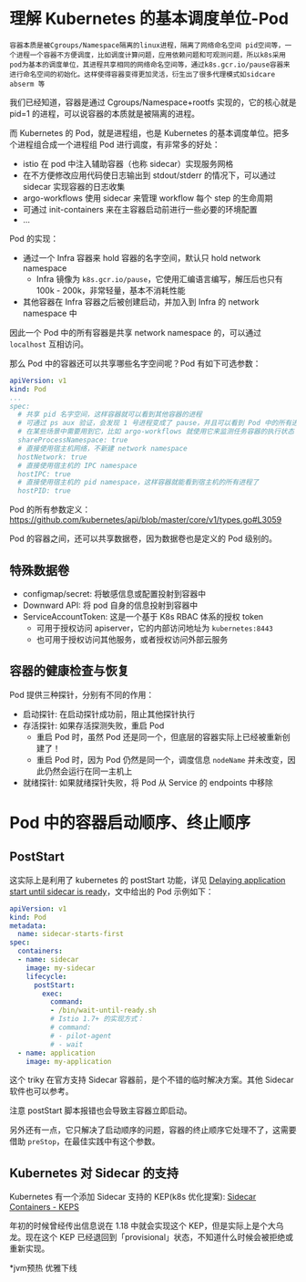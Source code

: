 # 理解 Kubernetes 的基本调度单位-Pod

```
容器本质是被Cgroups/Namespace隔离的linux进程，隔离了网络命名空间 pid空间等，一个进程一个容器不方便调度，比如调度计算问题，应用依赖问题和可观测问题，所以k8s采用pod为基本的调度单位，其进程共享相同的网络命名空间等，通过k8s.gcr.io/pause容器来进行命名空间的初始化。这样使得容器变得更加灵活，衍生出了很多代理模式如sidcare abserm 等
```

我们已经知道，容器是通过 Cgroups/Namespace+rootfs 实现的，它的核心就是 pid=1 的进程，可以说容器的本质就是被隔离的进程。

而 Kubernetes 的 Pod，就是进程组，也是 Kubernetes 的基本调度单位。把多个进程组合成一个进程组 Pod 进行调度，有非常多的好处：

- istio 在 pod 中注入辅助容器（也称 sidecar）实现服务网格
- 在不方便修改应用代码使日志输出到 stdout/stderr 的情况下，可以通过 sidecar 实现容器的日志收集
- argo-workflows 使用 sidecar 来管理 workflow 每个 step 的生命周期
- 可通过 init-containers 来在主容器启动前进行一些必要的环境配置
- ...

Pod 的实现：

- 通过一个 Infra 容器来 hold 容器的名字空间，默认只 hold network namespace
  - Infra 镜像为 `k8s.gcr.io/pause`，它使用汇编语言编写，解压后也只有 100k - 200k，非常轻量，基本不消耗性能
- 其他容器在 Infra 容器之后被创建启动，并加入到 Infra 的 network namespace 中

因此一个 Pod 中的所有容器是共享 network namespace 的，可以通过 `localhost` 互相访问。

那么 Pod 中的容器还可以共享哪些名字空间呢？Pod 有如下可选参数：

```yaml
apiVersion: v1
kind: Pod
...
spec:
  # 共享 pid 名字空间，这样容器就可以看到其他容器的进程
  # 可通过 ps aux 验证，会发现 1 号进程变成了 pause，并且可以看到 Pod 中的所有进程
  # 在某些场景中需要用到它，比如 argo-workflows 就使用它来监测任务容器的执行状态
  shareProcessNamespace: true
  # 直接使用宿主机网络，不新建 network namespace
  hostNetwork: true
  # 直接使用宿主机的 IPC namespace
  hostIPC: true
  # 直接使用宿主机的 pid namespace，这样容器就能看到宿主机的所有进程了
  hostPID: true
```

Pod 的所有参数定义：<https://github.com/kubernetes/api/blob/master/core/v1/types.go#L3059>

Pod 的容器之间，还可以共享数据卷，因为数据卷也是定义的 Pod 级别的。

## 特殊数据卷

- configmap/secret: 将敏感信息或配置投射到容器中
- Downward API: 将 pod 自身的信息投射到容器中
- ServiceAccountToken: 这是一个基于 K8s RBAC 体系的授权 token
  - 可用于授权访问 apiserver，它的内部访问地址为 `kubernetes:8443`
  - 也可用于授权访问其他服务，或者授权访问外部云服务

## 容器的健康检查与恢复

Pod 提供三种探针，分别有不同的作用：

- 启动探针: 在启动探针成功前，阻止其他探针执行
- 存活探针: 如果存活探测失败，重启 Pod
  - 重启 Pod 时，虽然 Pod 还是同一个，但底层的容器实际上已经被重新创建了！
  - 重启 Pod 时，因为 Pod 仍然是同一个，调度信息 `nodeName` 并未改变，因此仍然会运行在同一主机上
- 就绪探针: 如果就绪探针失败，将 Pod 从 Service 的 endpoints 中移除


# Pod 中的容器启动顺序、终止顺序


## PostStart

这实际上是利用了 kubernetes 的 postStart 功能，详见 [Delaying application start until sidecar is ready](https://medium.com/@marko.luksa/delaying-application-start-until-sidecar-is-ready-2ec2d21a7b74)，文中给出的 Pod 示例如下：

```yaml
apiVersion: v1
kind: Pod
metadata:
  name: sidecar-starts-first
spec:
  containers:
  - name: sidecar
    image: my-sidecar
    lifecycle:
      postStart:
        exec:
          command:
          - /bin/wait-until-ready.sh
          # Istio 1.7+ 的实现方式：
          # command:
          # - pilot-agent
          # - wait
  - name: application
    image: my-application
```

这个 triky 在官方支持 Sidecar 容器前，是个不错的临时解决方案。其他 Sidecar 软件也可以参考。

注意 postStart 脚本报错也会导致主容器立即启动。

另外还有一点，它只解决了启动顺序的问题，容器的终止顺序它处理不了，这需要借助 `preStop`，在最佳实践中有这个参数。

## Kubernetes 对 Sidecar 的支持

Kubernetes 有一个添加 Sidecar 支持的 KEP(k8s 优化提案): [Sidecar Containers - KEPS](https://github.com/kubernetes/enhancements/tree/master/keps/sig-node/753-sidecar-containers#implementation-history)

年初的时候曾经传出信息说在 1.18 中就会实现这个 KEP，但是实际上是个大乌龙。现在这个 KEP 已经退回到「provisional」状态，不知道什么时候会被拒绝或重新实现。



*jvm预热
优雅下线